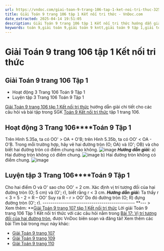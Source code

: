 ```yaml
---
url: https://vndoc.com/giai-toan-9-trang-106-tap-1-ket-noi-tri-thuc-325341
title: Giải Toán 9 trang 106 tập 1 Kết nối tri thức - VnDoc.com
date_extracted: 2025-04-14 19:51:05
description: Giải Toán 9 trang 106 tập 1 Kết nối tri thức hướng dẫn giải chi tiết các câu hỏi và bài tập trong SGK Toán 9 Kết nối tri thức tập 1.
keywords: toán 9,giải toán 9,giải toán 9 kntt,giải toán 9 tập 1,giải toán 9 kết nối tri thức,toán 9 kết nối tri thức tập 1,Toán 9 Kết nối tri thức Bài 17,giải Toán 9 Kết nối tri thức Bài 17,Bài 17 Vị trí tương đối của hai đường tròn,toán 9 kết nối tri thức tập 1 trang 104,toán 9 kết nối tri thức tập 1 trang 105,toán 9 kết nối tri thức tập 1 trang 106,toán 9 kết nối tri thức tập 1 trang 107,toán 9 trang 106,giải toán 9 trang 106,toán 9 trang 106 kết nối,giải toán 9 trang 106 kết nối
---
```


# Giải Toán 9 trang 106 tập 1 Kết nối tri thức
## Giải Toán 9 trang 106 Tập 1
  * Hoạt động 3 Trang 106 Toán 9 Tập 1
  * Luyện tập 3 Trang 106 Toán 9 Tập 1

[Giải Toán 9 trang 106 tập 1 Kết nối tri thức](<https://vndoc.com/giai-toan-9-trang-106-tap-1-ket-noi-tri-thuc-325341>) hướng dẫn giải chi tiết cho các câu hỏi và bài tập trong SGK [Toán 9 Kết nối tri thức](<https://vndoc.com/toan-9-ket-noi-tri-thuc>) tập 1 trang 106.
## **Hoạt động 3 Trang 106****Toán 9 Tập 1**
Trên Hình 5.35a, ta có OO' > OA + O'B; trên Hình 5.35b, ta có OO' < OA - O'B. Trong mỗi trường hợp, hãy vẽ hai đường tròn \(O; OA\) và \(O'; OB\) và cho biết hai đường tròn có điểm chung nào không.
![image](https://i.vdoc.vn/data/image/2024/07/30/638579254021284484.png)
_**Hướng dẫn giải:**_
a\) Hai đường tròn không có điểm chung.
![image](https://i.vdoc.vn/data/image/2024/07/30/638579254020503286.png)
b\) Hai đường tròn không có điểm chung.
![image](https://i.vdoc.vn/data/image/2024/07/30/638579254018785276.png)
## **Luyện tập 3 Trang 106****Toán 9 Tập 1**
Cho hai điểm O và O' sao cho OO' = 2 cm. Xác định vị trí tương đối của hai đường tròn \(O; 5 cm\) và \(O'; r\), biết rằng r < 3 cm.
_**Hướng dẫn giải:**_
Ta thấy r < 3 = 5 - 2 = R – OO'
Suy ra R – r > OO'
Do đó đường tròn \(O; R\) đựng đường tròn \(O'; r\).
\-----------------------------------------------
**\--- > Xem thêm: **[Giải Toán 9 trang 107 tập 1 Kết nối tri thức](<https://vndoc.com/giai-toan-9-trang-107-tap-1-ket-noi-tri-thuc-325346>)
Lời giải Toán 9 trang 106 Tập 1 Kết nối tri thức với các câu hỏi nằm trong [Bài 17: Vị trí tương đối của hai đường tròn](<https://vndoc.com/giai-bai-tap-sgk-toan-lop-9-bai-7-vi-tri-tuong-doi-cua-hai-duong-tron-154978>), được VnDoc biên soạn và đăng tải\!
Xem thêm các bài Tìm bài trong mục này khác:
  * [Giải Toán 9 trang 107](</giai-toan-9-trang-107-tap-1-ket-noi-tri-thuc-325346>)
  * [Giải Toán 9 trang 109](</giai-toan-9-trang-109-tap-1-ket-noi-tri-thuc-325350>)
  * [Giải Toán 9 trang 110](</giai-toan-9-trang-110-tap-1-ket-noi-tri-thuc-325360>)

